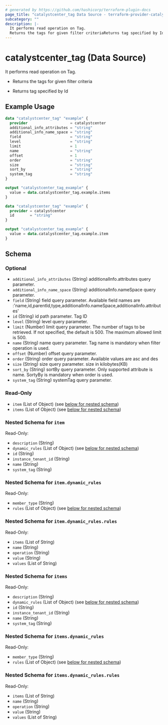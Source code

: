 ```yaml
---
# generated by https://github.com/hashicorp/terraform-plugin-docs
page_title: "catalystcenter_tag Data Source - terraform-provider-catalystcenter"
subcategory: ""
description: |-
  It performs read operation on Tag.
  Returns the tags for given filter criteriaReturns tag specified by Id
---
```


# catalystcenter_tag (Data Source)

It performs read operation on Tag.

- Returns the tags for given filter criteria

- Returns tag specified by Id

## Example Usage

```terraform
data "catalystcenter_tag" "example" {
  provider                   = catalystcenter
  additional_info_attributes = "string"
  additional_info_name_space = "string"
  field                      = "string"
  level                      = "string"
  limit                      = 1
  name                       = "string"
  offset                     = 1
  order                      = "string"
  size                       = "string"
  sort_by                    = "string"
  system_tag                 = "string"
}

output "catalystcenter_tag_example" {
  value = data.catalystcenter_tag.example.items
}

data "catalystcenter_tag" "example" {
  provider = catalystcenter
  id       = "string"
}

output "catalystcenter_tag_example" {
  value = data.catalystcenter_tag.example.item
}
```

<!-- schema generated by tfplugindocs -->
## Schema

### Optional

- `additional_info_attributes` (String) additionalInfo.attributes query parameter.
- `additional_info_name_space` (String) additionalInfo.nameSpace query parameter.
- `field` (String) field query parameter. Available field names are :'name,id,parentId,type,additionalInfo.nameSpace,additionalInfo.attributes'
- `id` (String) id path parameter. Tag ID
- `level` (String) level query parameter.
- `limit` (Number) limit query parameter. The number of tags to be retrieved. If not specified, the default is 500. The maximum allowed limit is 500.
- `name` (String) name query parameter. Tag name is mandatory when filter operation is used.
- `offset` (Number) offset query parameter.
- `order` (String) order query parameter. Available values are asc and des
- `size` (String) size query parameter. size in kilobytes(KB)
- `sort_by` (String) sortBy query parameter. Only supported attribute is name. SortyBy is mandatory when order is used.
- `system_tag` (String) systemTag query parameter.

### Read-Only

- `item` (List of Object) (see [below for nested schema](#nestedatt--item))
- `items` (List of Object) (see [below for nested schema](#nestedatt--items))

<a id="nestedatt--item"></a>
### Nested Schema for `item`

Read-Only:

- `description` (String)
- `dynamic_rules` (List of Object) (see [below for nested schema](#nestedobjatt--item--dynamic_rules))
- `id` (String)
- `instance_tenant_id` (String)
- `name` (String)
- `system_tag` (String)

<a id="nestedobjatt--item--dynamic_rules"></a>
### Nested Schema for `item.dynamic_rules`

Read-Only:

- `member_type` (String)
- `rules` (List of Object) (see [below for nested schema](#nestedobjatt--item--dynamic_rules--rules))

<a id="nestedobjatt--item--dynamic_rules--rules"></a>
### Nested Schema for `item.dynamic_rules.rules`

Read-Only:

- `items` (List of String)
- `name` (String)
- `operation` (String)
- `value` (String)
- `values` (List of String)




<a id="nestedatt--items"></a>
### Nested Schema for `items`

Read-Only:

- `description` (String)
- `dynamic_rules` (List of Object) (see [below for nested schema](#nestedobjatt--items--dynamic_rules))
- `id` (String)
- `instance_tenant_id` (String)
- `name` (String)
- `system_tag` (String)

<a id="nestedobjatt--items--dynamic_rules"></a>
### Nested Schema for `items.dynamic_rules`

Read-Only:

- `member_type` (String)
- `rules` (List of Object) (see [below for nested schema](#nestedobjatt--items--dynamic_rules--rules))

<a id="nestedobjatt--items--dynamic_rules--rules"></a>
### Nested Schema for `items.dynamic_rules.rules`

Read-Only:

- `items` (List of String)
- `name` (String)
- `operation` (String)
- `value` (String)
- `values` (List of String)
